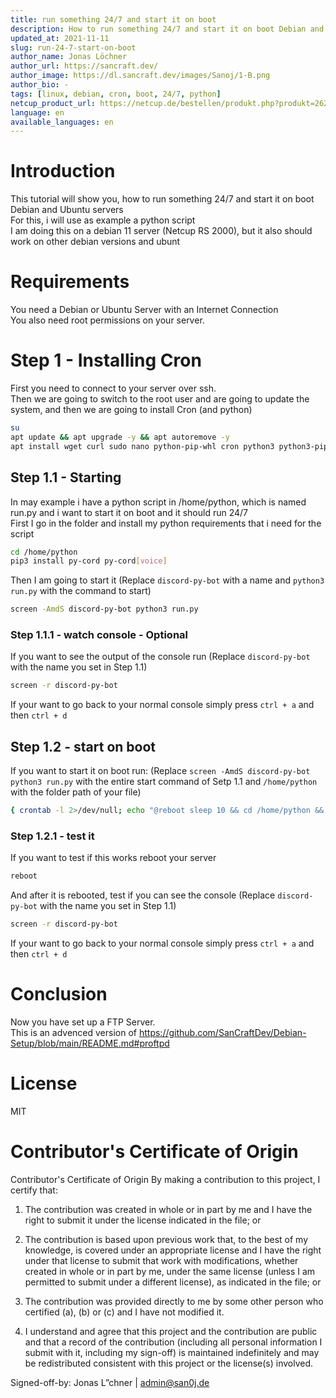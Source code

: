 ```yaml
---
title: run something 24/7 and start it on boot
description: How to run something 24/7 and start it on boot Debian and Ubuntu servers
updated_at: 2021-11-11
slug: run-24-7-start-on-boot
author_name: Jonas Löchner
author_url: https://sancraft.dev/
author_image: https://dl.sancraft.dev/images/Sanoj/1-B.png
author_bio: -
tags: [linux, debian, cron, boot, 24/7, python]
netcup_product_url: https://netcup.de/bestellen/produkt.php?produkt=2623
language: en
available_languages: en
---
```


# Introduction
This tutorial will show you, how to run something 24/7 and start it on boot Debian and Ubuntu servers <br>
For this, i will use as example a python script <br>
I am doing this on a debian 11 server (Netcup RS 2000), but it also should work on other debian versions and ubunt 

# Requirements
You need a Debian or Ubuntu Server with an Internet Connection <br>
You also need root permissions on your server.

# Step 1 - Installing Cron
First you need to connect to your server over ssh. <br>
Then we are going to switch to the root user and are going to update the system, and then we are going to install Cron (and python)
```sh
su
apt update && apt upgrade -y && apt autoremove -y
apt install wget curl sudo nano python-pip-whl cron python3 python3-pip screen -y
```

## Step 1.1 - Starting
In may example i have a python script in /home/python, which is named run.py and i want to start it on boot and it should run 24/7 <br>
First I go in the folder and install my python requirements that i need for the script
```sh
cd /home/python
pip3 install py-cord py-cord[voice]
```
Then I am going to start it (Replace `discord-py-bot` with a name and `python3 run.py` with the command to start)
```sh
screen -AmdS discord-py-bot python3 run.py
```

### Step 1.1.1 - watch console - Optional
If you want to see the output of the console run (Replace `discord-py-bot` with the name you set in Step 1.1)
```sh
screen -r discord-py-bot
```
If your want to go back to your normal console simply press `ctrl + a` and then `ctrl + d`

## Step 1.2 - start on boot
If you want to start it on boot run: (Replace `screen -AmdS discord-py-bot python3 run.py` with the entire start command of Setp 1.1 and `/home/python` with the folder path of your file)
```sh
{ crontab -l 2>/dev/null; echo "@reboot sleep 10 && cd /home/python && screen -AmdS discord-py-bot python3 run.py" ; } | crontab -
```

### Step 1.2.1 - test it
If you want to test if this works reboot your server
```sh
reboot
```
And after it is rebooted, test if you can see the console (Replace `discord-py-bot` with the name you set in Step 1.1)
```sh
screen -r discord-py-bot
```
If your want to go back to your normal console simply press `ctrl + a` and then `ctrl + d`

# Conclusion
Now you have set up a FTP Server. <br>
This is an advenced version of https://github.com/SanCraftDev/Debian-Setup/blob/main/README.md#proftpd

# License
MIT

# Contributor's Certificate of Origin
Contributor's Certificate of Origin By making a contribution to this project, I certify that:

 1) The contribution was created in whole or in part by me and I have the right to submit it under the license indicated in the file; or

 2) The contribution is based upon previous work that, to the best of my knowledge, is covered under an appropriate license and I have the right under that license to submit that work with modifications, whether created in whole or in part by me, under the same license (unless I am permitted to submit under a different license), as indicated in the file; or

 3) The contribution was provided directly to me by some other person who certified (a), (b) or (c) and I have not modified it.

 4) I understand and agree that this project and the contribution are public and that a record of the contribution (including all personal information I submit with it, including my sign-off) is maintained indefinitely and may be redistributed consistent with this project or the license(s) involved.

Signed-off-by: Jonas L”chner | [admin@san0j.de](mailto:admin@san0j.de)
